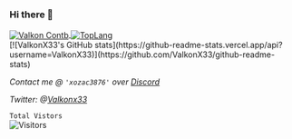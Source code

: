 ### Hi there 👋

<a href="https://github.com/ValkonX33">
  <img align="center" src="https://github-readme-stats.vercel.app/api?username=ValkonX33&show_icons=true&count_private=true&include_all_commits=true&theme=midnight-purple" alt="Valkon Contb" />
</a>
<a href="https://github.com/ValkonX33">
  <img align="center" src="https://github-readme-stats.vercel.app/api/top-langs/?username=ValkonX33&layout=compact&theme=midnight-purple&langs_count=10" alt="TopLang"/>
</a>
<br>
[![ValkonX33's GitHub stats](https://github-readme-stats.vercel.app/api?username=ValkonX33)](https://github.com/ValkonX33/github-readme-stats)



*Contact me @ `'xozac3876'` over [Discord](https://discord.com/channels/@me)*

*Twitter: @[Valkonx33](https://twitter.com/Valkonx33)*

<code>Total Vistors</code>
<br>
![Visitors](https://visitor-badge.laobi.icu/badge?page_id=ValkonX33.ValkonX33&title=Visitors)
